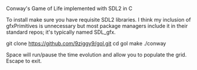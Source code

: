 Conway's Game of Life implemented with SDL2 in C

To install make sure you have requisite SDL2 libraries. I think my inclusion of gfxPrimitives is unnecessary but most package managers include it in their standard repos; it's typically named SDL_gfx.

git clone https://github.com/9ziggy9/gol.git
cd gol
make
./conway

Space will run/pause the time evolution and allow you to populate the grid. Escape to exit.
